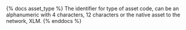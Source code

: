 {% docs asset_type %}
The identifier for type of asset code, can be an alphanumeric with 4 characters, 12 characters or the native asset to the network, XLM.
{% enddocs %}
